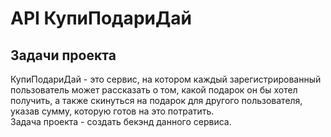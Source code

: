 # API КупиПодариДай

## Задачи проекта

КупиПодариДай - это сервис, на котором каждый зарегистрированный пользователь может рассказать о том, какой подарок он бы хотел получить, а также скинуться на подарок для другого пользователя, указав сумму, которую готов на это потратить.\
Задача проекта - создать бекэнд данного сервиса.
